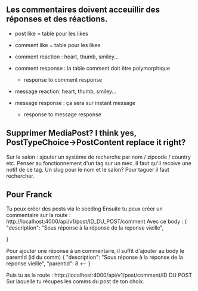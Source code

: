 ## Les commentaires doivent acceuillir des réponses et des réactions.
- post like = table pour les likes


- comment like = table pour les likes

- comment reaction : heart, thumb, smiley...

- comment response : la table comment doit être polymorphique
    - response to comment response


- message reaction: heart, thumb, smiley...

- message response : ça sera sur instant message
    - response to message response





## Supprimer MediaPost? I think yes, PostTypeChoice->PostContent replace it right?




Sur le salon : ajouter un système de recherche par nom / zipcode / country etc.
Penser au fonctionnement d'un tag sur un mec. Il faut qu'il recoive une notif de ce tag. Un slug pour le nom et le salon? Pour taguer il faut rechercher.



## Pour Franck
Tu peux créer des posts via le seeding 
Ensuite tu peux créer un commentaire sur la route : http://localhost:4000/api/v1/post/ID_DU_POST/comment
Avec ce body : {
    "description": "Sous réponse à la réponse de la reponse vieille",

}


Pour ajouter une réponse à un commentaire, il suffit d'ajouter au body le parentId (id du comm)
{
    "description": "Sous réponse à la réponse de la reponse vieille",
    "parentId": 8  <--
}


Puis tu as la route : http://localhost:4000/api/v1/post/comment/ID DU POST
Sur laquelle tu récupes les comms du post de ton choix. 

